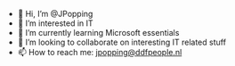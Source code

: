 - 👋 Hi, I’m @JPopping
- 👀 I’m interested in IT
- 🌱 I’m currently learning Microsoft essentials
- 💞️ I’m looking to collaborate on interesting IT related stuff
- 📫 How to reach me: jpopping@ddfpeople.nl

<!---
JPopping/JPopping is a ✨ special ✨ repository because its `README.md` (this file) appears on your GitHub profile.
You can click the Preview link to take a look at your changes.
--->
